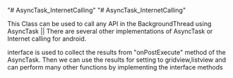 "# AsyncTask_InternetCalling" 
"# AsyncTask_InternetCalling" 

This Class can be used to call any API in the BackgroundThread using AsyncTask || There are several other implementations of AsyncTask or Internet calling for android.



interface is used to collect the results from "onPostExecute" method of the  AsyncTask.
Then we can use the results for setting to gridview,listview and can perform many other functions by implementing the interface methods

